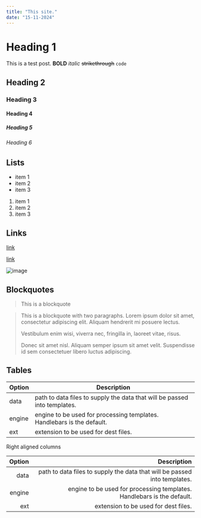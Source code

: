 ```yaml
---
title: "This site."
date: "15-11-2024"
---
```


# Heading 1

This is a test post. **BOLD** _italic_ ~~strikethrough~~ `code`

## Heading 2

### Heading 3

#### Heading 4

##### Heading 5

###### Heading 6

## Lists

-   item 1
-   item 2
-   item 3

1.  item 1
2.  item 2
3.  item 3

## Links

[link](https://example.com)

[link](https://example.com "title")

![image](https://example.com/image.png)

## Blockquotes

> This is a blockquote

> This is a blockquote with two paragraphs. Lorem ipsum dolor sit amet, consectetur adipiscing elit. Aliquam hendrerit mi posuere lectus.
>
> Vestibulum enim wisi, viverra nec, fringilla in, laoreet vitae, risus.
>
> Donec sit amet nisl. Aliquam semper ipsum sit amet velit. Suspendisse id sem consectetuer libero luctus adipiscing.

## Tables

| Option | Description                                                               |
| ------ | ------------------------------------------------------------------------- |
| data   | path to data files to supply the data that will be passed into templates. |
| engine | engine to be used for processing templates. Handlebars is the default.    |
| ext    | extension to be used for dest files.                                      |

Right aligned columns

| Option |                                                               Description |
| -----: | ------------------------------------------------------------------------: |
|   data | path to data files to supply the data that will be passed into templates. |
| engine |    engine to be used for processing templates. Handlebars is the default. |
|    ext |                                      extension to be used for dest files. |
